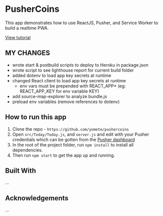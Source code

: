 # PusherCoins

This app demonstrates how to use ReactJS, Pusher, and Service Worker to build a realtime PWA.

[View tutorial](https://pusher.com/tutorials/pwa-react)

## MY CHANGES
- wrote start & postbuild scripts to deploy to Heroku in package.json
- wrote script to see lighthouse report for current build folder
- added dotenv to load app key secrets at runtime
- changed React client to load app key secrets at runtime
    - env vars must be prepended with REACT_APP* (eg: REACT_APP_KEY for env variable KEY)
- add source-map-explorer to analyze bundle.js
- preload env variables (remove references to dotenv)

## How to run this app

1. Clone the repo - `https://github.com/yomete/pushercoins`
2. Open `src/Today/Today.js`, and `server.js` and edit with your Pusher credentials which can be gotten from the [Pusher dashboard](https://pusher.com)
3. In the root of the project folder, run `npm install` to install all dependencies.
4. Then run `npm start` to get the app up and running.

## Built With

...

## Acknowledgements

...
